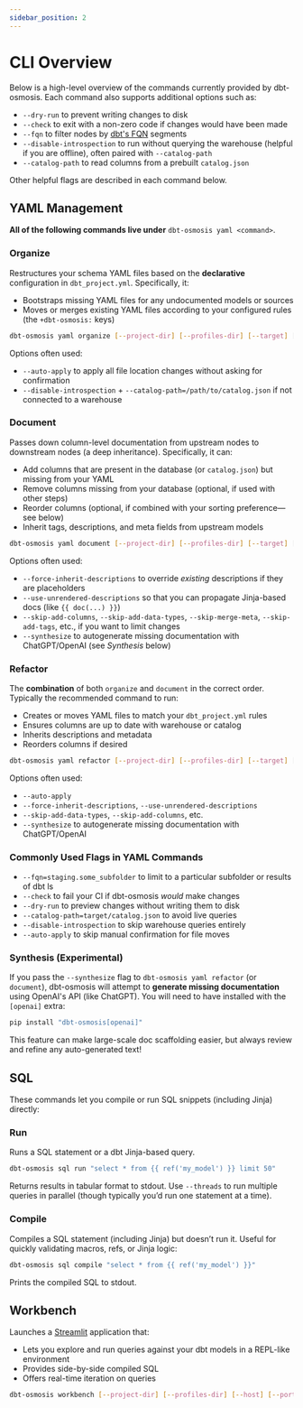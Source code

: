```yaml
---
sidebar_position: 2
---
```

# CLI Overview

Below is a high-level overview of the commands currently provided by dbt-osmosis. Each command also supports additional options such as:

- `--dry-run` to prevent writing changes to disk
- `--check` to exit with a non-zero code if changes would have been made
- `--fqn` to filter nodes by [dbt's FQN](https://docs.getdbt.com/reference/node-selection/syntax#the-fqn-method) segments
- `--disable-introspection` to run without querying the warehouse (helpful if you are offline), often paired with `--catalog-path`
- `--catalog-path` to read columns from a prebuilt `catalog.json`

Other helpful flags are described in each command below.

## YAML Management

**All of the following commands live under** `dbt-osmosis yaml <command>`.

### Organize

Restructures your schema YAML files based on the **declarative** configuration in `dbt_project.yml`. Specifically, it:

- Bootstraps missing YAML files for any undocumented models or sources
- Moves or merges existing YAML files according to your configured rules (the `+dbt-osmosis:` keys)

```bash
dbt-osmosis yaml organize [--project-dir] [--profiles-dir] [--target] [--fqn ...] [--dry-run] [--check]
```

Options often used:

- `--auto-apply` to apply all file location changes without asking for confirmation
- `--disable-introspection` + `--catalog-path=/path/to/catalog.json` if not connected to a warehouse

### Document

Passes down column-level documentation from upstream nodes to downstream nodes (a deep inheritance). Specifically, it can:

- Add columns that are present in the database (or `catalog.json`) but missing from your YAML
- Remove columns missing from your database (optional, if used with other steps)
- Reorder columns (optional, if combined with your sorting preference—see below)
- Inherit tags, descriptions, and meta fields from upstream models

```bash
dbt-osmosis yaml document [--project-dir] [--profiles-dir] [--target] [--fqn ...] [--dry-run] [--check]
```

Options often used:

- `--force-inherit-descriptions` to override *existing* descriptions if they are placeholders
- `--use-unrendered-descriptions` so that you can propagate Jinja-based docs (like `{{ doc(...) }}`)
- `--skip-add-columns`, `--skip-add-data-types`, `--skip-merge-meta`, `--skip-add-tags`, etc., if you want to limit changes
- `--synthesize` to autogenerate missing documentation with ChatGPT/OpenAI (see *Synthesis* below)

### Refactor

The **combination** of both `organize` and `document` in the correct order. Typically the recommended command to run:

- Creates or moves YAML files to match your `dbt_project.yml` rules
- Ensures columns are up to date with warehouse or catalog
- Inherits descriptions and metadata
- Reorders columns if desired

```bash
dbt-osmosis yaml refactor [--project-dir] [--profiles-dir] [--target] [--fqn ...] [--dry-run] [--check]
```

Options often used:

- `--auto-apply`
- `--force-inherit-descriptions`, `--use-unrendered-descriptions`
- `--skip-add-data-types`, `--skip-add-columns`, etc.
- `--synthesize` to autogenerate missing documentation with ChatGPT/OpenAI

### Commonly Used Flags in YAML Commands

- `--fqn=staging.some_subfolder` to limit to a particular subfolder or results of dbt ls
- `--check` to fail your CI if dbt-osmosis *would* make changes
- `--dry-run` to preview changes without writing them to disk
- `--catalog-path=target/catalog.json` to avoid live queries
- `--disable-introspection` to skip warehouse queries entirely
- `--auto-apply` to skip manual confirmation for file moves

### Synthesis (Experimental)

If you pass the `--synthesize` flag to `dbt-osmosis yaml refactor` (or `document`), dbt-osmosis will attempt to **generate missing documentation** using OpenAI's API (like ChatGPT). You will need to have installed with the `[openai]` extra:

```bash
pip install "dbt-osmosis[openai]"
```

This feature can make large-scale doc scaffolding easier, but always review and refine any auto-generated text!

## SQL

These commands let you compile or run SQL snippets (including Jinja) directly:

### Run

Runs a SQL statement or a dbt Jinja-based query.

```bash
dbt-osmosis sql run "select * from {{ ref('my_model') }} limit 50"
```

Returns results in tabular format to stdout. Use `--threads` to run multiple queries in parallel (though typically you’d run one statement at a time).

### Compile

Compiles a SQL statement (including Jinja) but doesn’t run it. Useful for quickly validating macros, refs, or Jinja logic:

```bash
dbt-osmosis sql compile "select * from {{ ref('my_model') }}"
```

Prints the compiled SQL to stdout.

## Workbench

Launches a [Streamlit](https://streamlit.io/) application that:

- Lets you explore and run queries against your dbt models in a REPL-like environment
- Provides side-by-side compiled SQL
- Offers real-time iteration on queries

```bash
dbt-osmosis workbench [--project-dir] [--profiles-dir] [--host] [--port]
```
